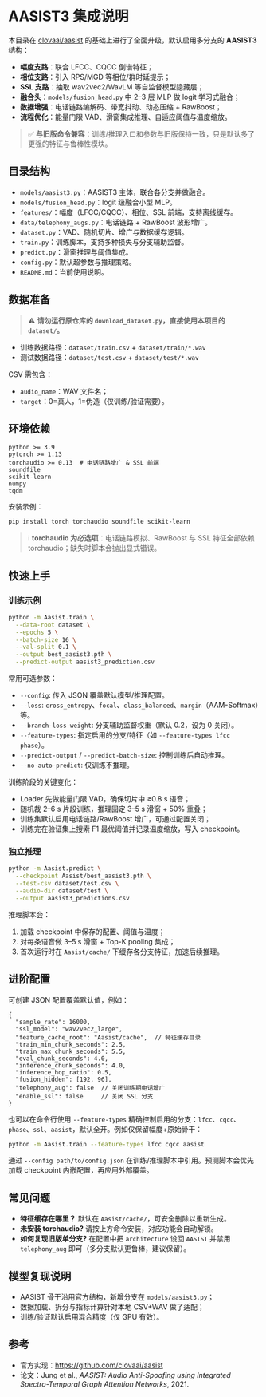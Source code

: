 # AASIST3 集成说明

本目录在 [clovaai/aasist](https://github.com/clovaai/aasist) 的基础上进行了全面升级，默认启用多分支的 **AASIST3** 结构：

- **幅度支路**：联合 LFCC、CQCC 倒谱特征；
- **相位支路**：引入 RPS/MGD 等相位/群时延提示；
- **SSL 支路**：抽取 wav2vec2/WavLM 等自监督模型隐藏层；
- **融合头**：`models/fusion_head.py` 中 2–3 层 MLP 做 logit 学习式融合；
- **数据增强**：电话链路编解码、带宽抖动、动态压缩 + RawBoost；
- **流程优化**：能量门限 VAD、滑窗集成推理、自适应阈值与温度缩放。

> ✅ **与旧版命令兼容**：训练/推理入口和参数与旧版保持一致，只是默认多了更强的特征与鲁棒性模块。

## 目录结构

- `models/aasist3.py`：AASIST3 主体，联合各分支并做融合。
- `models/fusion_head.py`：logit 级融合小型 MLP。
- `features/`：幅度（LFCC/CQCC）、相位、SSL 前端，支持离线缓存。
- `data/telephony_augs.py`：电话链路 + RawBoost 波形增广。
- `dataset.py`：VAD、随机切片、增广与数据缓存逻辑。
- `train.py`：训练脚本，支持多种损失与分支辅助监督。
- `predict.py`：滑窗推理与阈值集成。
- `config.py`：默认超参数与推理策略。
- `README.md`：当前使用说明。

## 数据准备

> ⚠️ **请勿运行原仓库的 `download_dataset.py`，直接使用本项目的 `dataset/`。**

- 训练数据路径：`dataset/train.csv` + `dataset/train/*.wav`
- 测试数据路径：`dataset/test.csv` + `dataset/test/*.wav`

CSV 需包含：

- `audio_name`：WAV 文件名；
- `target`：0=真人，1=伪造（仅训练/验证需要）。

## 环境依赖

```text
python >= 3.9
pytorch >= 1.13
torchaudio >= 0.13  # 电话链路增广 & SSL 前端
soundfile
scikit-learn
numpy
tqdm
```

安装示例：

```bash
pip install torch torchaudio soundfile scikit-learn
```

> ℹ️ **torchaudio 为必选项**：电话链路模拟、RawBoost 与 SSL 特征全部依赖 torchaudio；缺失时脚本会抛出显式错误。

## 快速上手

### 训练示例

```bash
python -m Aasist.train \
  --data-root dataset \
  --epochs 5 \
  --batch-size 16 \
  --val-split 0.1 \
  --output best_aasist3.pth \
  --predict-output aasist3_prediction.csv
```

常用可选参数：

- `--config`: 传入 JSON 覆盖默认模型/推理配置。
- `--loss`: `cross_entropy`、`focal`、`class_balanced`、`margin`（AAM-Softmax）等。
- `--branch-loss-weight`: 分支辅助监督权重（默认 0.2，设为 0 关闭）。
- `--feature-types`: 指定启用的分支/特征（如 `--feature-types lfcc phase`）。
- `--predict-output` / `--predict-batch-size`: 控制训练后自动推理。
- `--no-auto-predict`: 仅训练不推理。

训练阶段的关键变化：

- Loader 先做能量门限 VAD，确保切片中 ≥0.8 s 语音；
- 随机裁 2–6 s 片段训练，推理固定 3–5 s 滑窗 + 50% 重叠；
- 训练集默认启用电话链路/RawBoost 增广，可通过配置关闭；
- 训练完在验证集上搜索 F1 最优阈值并记录温度缩放，写入 checkpoint。

### 独立推理

```bash
python -m Aasist.predict \
  --checkpoint Aasist/best_aasist3.pth \
  --test-csv dataset/test.csv \
  --audio-dir dataset/test \
  --output aasist3_predictions.csv
```

推理脚本会：

1. 加载 checkpoint 中保存的配置、阈值与温度；
2. 对每条语音做 3–5 s 滑窗 + Top-K pooling 集成；
3. 首次运行时在 `Aasist/cache/` 下缓存各分支特征，加速后续推理。

## 进阶配置

可创建 JSON 配置覆盖默认值，例如：

```jsonc
{
  "sample_rate": 16000,
  "ssl_model": "wav2vec2_large",
  "feature_cache_root": "Aasist/cache",  // 特征缓存目录
  "train_min_chunk_seconds": 2.5,
  "train_max_chunk_seconds": 5.5,
  "eval_chunk_seconds": 4.0,
  "inference_chunk_seconds": 4.0,
  "inference_hop_ratio": 0.5,
  "fusion_hidden": [192, 96],
  "telephony_aug": false  // 关闭训练期电话增广
  "enable_ssl": false     // 关闭 SSL 分支
}
```

也可以在命令行使用 `--feature-types` 精确控制启用的分支：`lfcc`、`cqcc`、`phase`、`ssl`、`aasist`，默认全开。例如仅保留幅度+原始骨干：

```bash
python -m Aasist.train --feature-types lfcc cqcc aasist
```

通过 `--config path/to/config.json` 在训练/推理脚本中引用。预测脚本会优先加载 checkpoint 内嵌配置，再应用外部覆盖。

## 常见问题

- **特征缓存在哪里？** 默认在 `Aasist/cache/`，可安全删除以重新生成。
- **未安装 torchaudio?** 请按上方命令安装，对应功能会自动解锁。
- **如何复现旧版单分支?** 在配置中把 `architecture` 设回 `AASIST` 并禁用 `telephony_aug` 即可（多分支默认更鲁棒，建议保留）。

## 模型复现说明

- AASIST 骨干沿用官方结构，新增分支在 `models/aasist3.py`；
- 数据加载、拆分与指标计算针对本地 CSV+WAV 做了适配；
- 训练/验证默认启用混合精度（仅 GPU 有效）。

## 参考

- 官方实现：<https://github.com/clovaai/aasist>
- 论文：Jung et al., *AASIST: Audio Anti-Spoofing using Integrated Spectro-Temporal Graph Attention Networks*, 2021.
